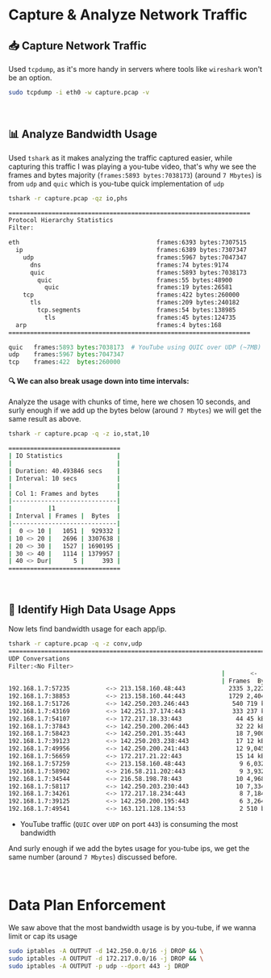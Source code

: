 # Capture & Analyze Network Traffic
## 📥 Capture Network Traffic
Used `tcpdump`, as it's more handy in servers where tools like `wireshark` won't be an option.
```bash
sudo tcpdump -i eth0 -w capture.pcap -v
```

<br/>

## 📊 Analyze Bandwidth Usage
Used `tshark` as it makes analyzing the traffic captured easier, while capturing this traffic I was playing a you-tube video, that's why we see the frames and bytes majority (`frames:5893 bytes:7038173`) (around `7 Mbytes`) is from `udp` and `quic` which is you-tube quick implementation of `udp`
```bash
tshark -r capture.pcap -qz io,phs

===================================================================
Protocol Hierarchy Statistics
Filter: 

eth                                      frames:6393 bytes:7307515
  ip                                     frames:6389 bytes:7307347
    udp                                  frames:5967 bytes:7047347
      dns                                frames:74 bytes:9174
      quic                               frames:5893 bytes:7038173
        quic                             frames:55 bytes:48900
          quic                           frames:19 bytes:26581
    tcp                                  frames:422 bytes:260000
      tls                                frames:209 bytes:240182
        tcp.segments                     frames:54 bytes:138985
          tls                            frames:45 bytes:124735
  arp                                    frames:4 bytes:168
===================================================================
```

```python
quic   frames:5893 bytes:7038173  # YouTube using QUIC over UDP (~7MB)
udp    frames:5967 bytes:7047347
tcp    frames:422  bytes:260000
```

#### 🔍 We can also break usage down into time intervals:
Analyze the usage with chunks of time, here we chosen 10 seconds, and surly enough if we add up the bytes below (around `7 Mbytes`) we will get the same result as above.
```bash
tshark -r capture.pcap -q -z io,stat,10

===============================
| IO Statistics               |
|                             |
| Duration: 40.493846 secs    |
| Interval: 10 secs           |
|                             |
| Col 1: Frames and bytes     |
|-----------------------------|
|          |1                 |
| Interval | Frames |  Bytes  |
|-----------------------------|
|  0 <> 10 |   1051 |  929332 |
| 10 <> 20 |   2696 | 3307638 |
| 20 <> 30 |   1527 | 1690195 |
| 30 <> 40 |   1114 | 1379957 |
| 40 <> Dur|      5 |     393 |
===============================
```

<br/>

## 📌 Identify High Data Usage Apps
Now lets find bandwidth usage for each app/ip. 
```bash
tshark -r capture.pcap -q -z conv,udp
================================================================================
UDP Conversations
Filter:<No Filter>
                                                           |       <-      | |       ->      | |     Total     |    Relative    |   Duration   |
                                                           | Frames  Bytes | | Frames  Bytes | | Frames  Bytes |      Start     |              |
192.168.1.7:57235          <-> 213.158.160.48:443            2335 3,222 kB      196 37 kB        2531 3,259 kB     19.717597000        17.7925
192.168.1.7:38853          <-> 213.158.160.44:443            1729 2,404 kB      150 18 kB        1879 2,422 kB     15.041172000         2.2948
192.168.1.7:51726          <-> 142.250.203.246:443            540 719 kB         79 12 kB         619 731 kB        0.014505000        22.1784
192.168.1.7:43169          <-> 142.251.37.174:443             333 237 kB        224 187 kB        557 425 kB        4.553617000        34.9540
192.168.1.7:54107          <-> 172.217.18.33:443               44 45 kB          15 5,890 bytes      59 51 kB         7.893045000        14.2435
192.168.1.7:37843          <-> 142.250.200.206:443             32 22 kB          17 13 kB          49 36 kB        20.104107000         1.6062
192.168.1.7:58423          <-> 142.250.201.35:443              18 7,900 bytes      18 4,140 bytes      36 12 kB         7.285366000        14.7700
192.168.1.7:39123          <-> 142.250.203.238:443             17 12 kB           8 4,118 bytes      25 16 kB        22.119448000         0.4696
192.168.1.7:49956          <-> 142.250.200.241:443             12 9,045 bytes       9 2,977 bytes      21 12 kB         9.047717000         0.3690
192.168.1.7:56659          <-> 172.217.21.22:443               15 14 kB           5 2,122 bytes      20 16 kB        21.588508000         0.2111
192.168.1.7:57259          <-> 213.158.160.48:443               9 6,032 bytes       9 2,328 bytes      18 8,360 bytes    26.593560000         0.1273
192.168.1.7:58902          <-> 216.58.211.202:443               9 3,932 bytes       9 6,340 bytes      18 10 kB        37.217590000         0.2794
192.168.1.7:34544          <-> 216.58.198.78:443               10 4,968 bytes       7 5,454 bytes      17 10 kB         8.772542000         0.2743
192.168.1.7:58117          <-> 142.250.203.230:443             10 7,334 bytes       7 2,267 bytes      17 9,601 bytes     8.956815000         0.2741
192.168.1.7:34261          <-> 172.217.18.234:443               8 7,184 bytes       8 2,090 bytes      16 9,274 bytes     7.945876000         0.1858
192.168.1.7:39125          <-> 142.250.200.195:443              6 3,264 bytes       5 2,029 bytes      11 5,293 bytes     7.144726000         1.6597
192.168.1.7:49541          <-> 163.121.128.134:53               2 510 bytes       2 142 bytes       4 652 bytes     0.000000000         0.0121
```
- YouTube traffic (`QUIC` over `UDP` on port `443`) is consuming the most bandwidth

And surly enough if we add the bytes usage for you-tube ips, we get the same number (around `7 Mbytes`) discussed before.


<br/>

# Data Plan Enforcement
We saw above that the most bandwidth usage is by you-tube, if we wanna limit or cap its usage
```bash
sudo iptables -A OUTPUT -d 142.250.0.0/16 -j DROP && \
sudo iptables -A OUTPUT -d 172.217.0.0/16 -j DROP && \
sudo iptables -A OUTPUT -p udp --dport 443 -j DROP
```
